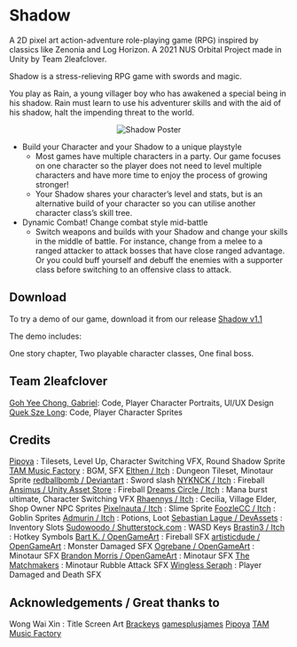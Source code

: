 # Shadow

A 2D pixel art action-adventure role-playing game (RPG) inspired by classics like Zenonia and Log Horizon. A 2021 NUS Orbital Project made in Unity by Team 2leafclover.

Shadow is a stress-relieving RPG game with swords and magic.

You play as Rain, a young villager boy who has awakened a special being in his shadow. Rain must learn to use his adventurer skills and with the aid of his shadow, halt the impending threat to the world.

<p align = "center">
    <img src="https://github.com/gycgabriel/Shadow/blob/main/Resources/ShadowPosterShowcase.png" alt="Shadow Poster">
</p>

 
*   Build your Character and your Shadow to a unique playstyle
    *   Most games have multiple characters in a party. Our game focuses on one character so the player does not need to level multiple characters and have more time to enjoy the process of growing stronger! 
    *   Your Shadow shares your character’s level and stats, but is an alternative build of your character so you can utilise another character class’s skill tree.
*   Dynamic Combat! Change combat style mid-battle
    *   Switch weapons and builds with your Shadow and change your skills in the middle of battle. For instance, change from a melee to a ranged attacker to attack bosses that have close ranged advantage. Or you could buff yourself and debuff the enemies with a supporter class before switching to an offensive class to attack.

## Download
To try a demo of our game, download it from our release [Shadow v1.1](https://github.com/gycgabriel/Shadow/releases/tag/v1.1.0)

The demo includes:

One story chapter, 
Two playable character classes,
One final boss.


## Team 2leafclover
[Goh Yee Chong, Gabriel](https://github.com/gycgabriel): Code, Player Character Portraits, UI/UX Design    
[Quek Sze Long](https://github.com/szelongq): Code, Player Character Sprites

## Credits
[Pipoya](https://pipoya.net/) : Tilesets, Level Up, Character Switching VFX, Round Shadow Sprite
[TAM Music Factory](https://www.tam-music.com/) : BGM, SFX
[Elthen / Itch](https://elthen.itch.io/2d-pixel-art-dungeon-tileset) : Dungeon Tileset, Minotaur Sprite
[redballbomb / Deviantart](https://www.deviantart.com/redballbomb) : Sword slash
[NYKNCK / Itch](https://kvsr.itch.io/pixelarteffectfx017) : Fireball
[Ansimus / Unity Asset Store](https://assetstore.unity.com/packages/2d/characters/warped-caves-103250) : Fireball
[Dreams Circle / Itch](https://dreams-circle.itch.io/fa-01) : Mana burst ultimate, Character Switching VFX
[Rhaennys / Itch](https://rhaennys.itch.io/pixel-art) : Cecilia, Village Elder, Shop Owner NPC Sprites
[Pixelnauta / Itch](https://pixelnauta.itch.io/slime-pixel-32x32) : Slime Sprite
[FoozleCC / Itch](https://foozlecc.itch.io/lucifer-4-direction-skeleton-grunt-enemy) : Goblin Sprites
[Admurin / Itch](https://admurin.itch.io/admurins-potions) : Potions, Loot
[Sebastian Lague / DevAssets](https://devassets.com/assets/rpg-tutorial-assets/) : Inventory Slots
[Sudowoodo / Shutterstock.com](https://www.shutterstock.com/image-vector/wasd-keys-game-control-keyboard-buttons-1488113183) : WASD Keys
[Brastin3 / Itch](https://brastin3.itch.io/controller-icons) : Hotkey Symbols
[Bart K. / OpenGameArt](https://opengameart.org/content/spell-4-fire) : Fireball SFX
[artisticdude / OpenGameArt](https://opengameart.org/users/artisticdude) : Monster Damaged SFX
[Ogrebane / OpenGameArt](https://opengameart.org/users/ogrebane) : Minotaur SFX
[Brandon Morris / OpenGameArt](https://opengameart.org/content/osare-minotaur-sounds) : Minotaur SFX
[The Matchmakers](https://osabisi.sakura.ne.jp/m2/) : Minotaur Rubble Attack SFX
[Wingless Seraph](https://wingless-seraph.net/) : Player Damaged and Death SFX


## Acknowledgements / Great thanks to
Wong Wai Xin : Title Screen Art
[Brackeys](https://www.youtube.com/channel/UCYbK_tjZ2OrIZFBvU6CCMiA)
[gamesplusjames](https://www.youtube.com/channel/UCyBsvsU7uiurMiBZIYXvnyg)
[Pipoya](https://pipoya.net/)
[TAM Music Factory](https://www.tam-music.com/)



